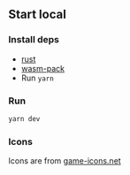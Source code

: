 ## Start local

### Install deps

-   [rust](TBA)
-   [wasm-pack](TBA)
-   Run `yarn`

### Run

```sh
yarn dev
```

### Icons

Icons are from [game-icons.net](https://game-icons.net/)
